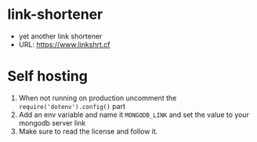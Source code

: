 # link-shortener

- yet another link shortener
- URL: https://www.linkshrt.cf

# Self hosting

1. When not running on production uncomment the `require('dotenv').config()` part
2. Add an env variable and name it `MONGODB_LINK` and set the value to your mongodb server link
3. Make sure to read the license and follow it.
